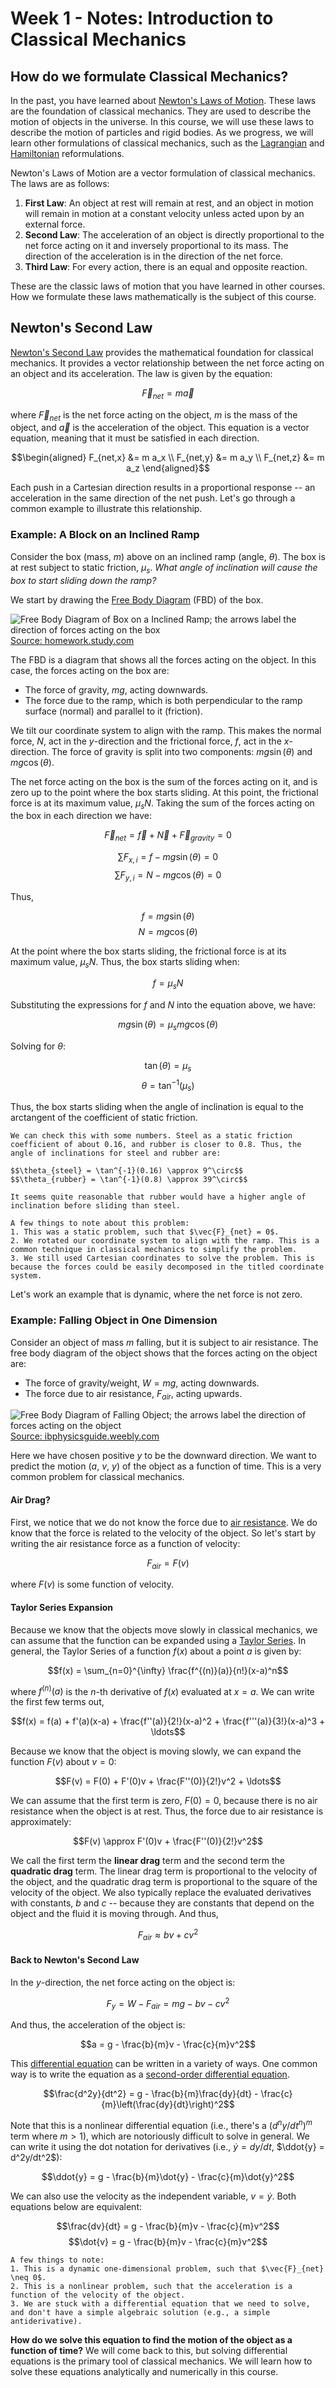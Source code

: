 # Week 1 - Notes: Introduction to Classical Mechanics

## How do we formulate Classical Mechanics?

In the past, you have learned about [Newton's Laws of Motion](https://en.wikipedia.org/wiki/Newton%27s_laws_of_motion). These laws are the foundation of classical mechanics. They are used to describe the motion of objects in the universe. In this course, we will use these laws to describe the motion of particles and rigid bodies. As we progress, we will learn other formulations of classical mechanics, such as the [Lagrangian](https://en.wikipedia.org/wiki/Lagrangian_mechanics) and [Hamiltonian](https://en.wikipedia.org/wiki/Hamiltonian_mechanics) reformulations.

Newton's Laws of Motion are a vector formulation of classical mechanics. The laws are as follows:
1. **First Law**: An object at rest will remain at rest, and an object in motion will remain in motion at a constant velocity unless acted upon by an external force.
2. **Second Law**: The acceleration of an object is directly proportional to the net force acting on it and inversely proportional to its mass. The direction of the acceleration is in the direction of the net force.
3. **Third Law**: For every action, there is an equal and opposite reaction.

These are the classic laws of motion that you have learned in other courses. How we formulate these laws mathematically is the subject of this course.

## Newton's Second Law

[Newton's Second Law](https://en.wikipedia.org/wiki/Newton%27s_laws_of_motion#Newton's_second_law) provides the mathematical foundation for classical mechanics. It provides a vector relationship between the net force acting on an object and its acceleration. The law is given by the equation:

$$\vec{F}_{net} = m\vec{a}$$

where $\vec{F}_{net}$ is the net force acting on the object, $m$ is the mass of the object, and $\vec{a}$ is the acceleration of the object. This equation is a vector equation, meaning that it must be satisfied in each direction. 

$$\begin{aligned}
F_{net,x} &= m a_x \\
F_{net,y} &= m a_y \\
F_{net,z} &= m a_z
\end{aligned}$$

Each push in a Cartesian direction results in a proportional response -- an acceleration in the same direction of the net push. Let's go through a common example to illustrate this relationship.

### Example: A Block on an Inclined Ramp

Consider the box (mass, $m$) above on an inclined ramp (angle, $\theta$). The box is at rest subject to static friction, $\mu_s$. _What angle of inclination will cause the box to start sliding down the ramp?_

We start by drawing the [Free Body Diagram](https://en.wikipedia.org/wiki/Free_body_diagram) (FBD) of the box. 

![Free Body Diagram of Box on a Inclined Ramp; the arrows label the direction of forces acting on the box](../images/notes/week1/box_fbd.png)<br>
[Source: homework.study.com](images/notes/week1/diagram_2_450x3002352212273710292.png)

The FBD is a diagram that shows all the forces acting on the object. In this case, the forces acting on the box are:
- The force of gravity, $mg$, acting downwards.
- The force due to the ramp, which is both perpendicular to the ramp surface (normal) and parallel to it (friction).

We tilt our coordinate system to align with the ramp. This makes the normal force, $N$, act in the $y$-direction and the frictional force, $f$, act in the $x$-direction. The force of gravity is split into two components: $mg\sin(\theta)$ and $mg\cos(\theta)$.

The net force acting on the box is the sum of the forces acting on it, and is zero up to the point where the box starts sliding. At this point, the frictional force is at its maximum value, $\mu_s N$. Taking the sum of the forces acting on the box in each direction we have:

$$\vec{F}_{net} = \vec{f} + \vec{N} + \vec{F}_{gravity} = 0$$

$$\sum F_{x,i} = f - mg\sin(\theta) = 0$$
$$\sum F_{y,i} = N - mg\cos(\theta) = 0$$

Thus, 

$$f = mg\sin(\theta)$$
$$N = mg\cos(\theta)$$

At the point where the box starts sliding, the frictional force is at its maximum value, $\mu_s N$. Thus, the box starts sliding when:

$$f = \mu_s N$$

Substituting the expressions for $f$ and $N$ into the equation above, we have:

$$mg\sin(\theta) = \mu_s mg\cos(\theta)$$

Solving for $\theta$:

$$\tan(\theta) = \mu_s$$
$$\theta = \tan^{-1}(\mu_s)$$

Thus, the box starts sliding when the angle of inclination is equal to the arctangent of the coefficient of static friction. 

```{admonition} Check
We can check this with some numbers. Steel as a static friction coefficient of about 0.16, and rubber is closer to 0.8. Thus, the angle of inclinations for steel and rubber are:

$$\theta_{steel} = \tan^{-1}(0.16) \approx 9^\circ$$
$$\theta_{rubber} = \tan^{-1}(0.8) \approx 39^\circ$$

It seems quite reasonable that rubber would have a higher angle of inclination before sliding than steel.
```
```{tip}
A few things to note about this problem:
1. This was a static problem, such that $\vec{F}_{net} = 0$.
2. We rotated our coordinate system to align with the ramp. This is a common technique in classical mechanics to simplify the problem.
3. We still used Cartesian coordinates to solve the problem. This is because the forces could be easily decomposed in the titled coordinate system.
```

Let's work an example that is dynamic, where the net force is not zero.

### Example: Falling Object in One Dimension

Consider an object of mass $m$ falling, but it is subject to air resistance. The free body diagram of the object shows that the forces acting on the object are:
- The force of gravity/weight, $W=mg$, acting downwards.
- The force due to air resistance, $F_{air}$, acting upwards.

![Free Body Diagram of Falling Object; the arrows label the direction of forces acting on the object](../images/notes/week1/falling_object.png)<br>
[Source: ibphysicsguide.weebly.com](images/notes/week1/570899611.gif)

Here we have chosen positive $y$ to be the downward direction. We want to predict the motion ($a$, $v$, $y$) of the object as a function of time. This is a very common problem for classical mechanics.

#### Air Drag?

First, we notice that we do not know the force due to [air resistance](https://en.wikipedia.org/wiki/Drag_(physics)). We do know that the force is related to the velocity of the object. So let's start by writing the air resistance force as a function of velocity:

$$F_{air} = F(v)$$

where $F(v)$ is some function of velocity. 

#### Taylor Series Expansion

Because we know that the objects move slowly in classical mechanics, we can assume that the function can be expanded using a [Taylor Series](https://en.wikipedia.org/wiki/Taylor_series).  In general, the Taylor Series of a function $f(x)$ about a point $a$ is given by:

$$f(x) = \sum_{n=0}^{\infty} \frac{f^{(n)}(a)}{n!}(x-a)^n$$

where $f^{(n)}(a)$ is the $n$-th derivative of $f(x)$ evaluated at $x=a$. We can write the first few terms out,

$$f(x) = f(a) + f'(a)(x-a) + \frac{f''(a)}{2!}(x-a)^2 + \frac{f'''(a)}{3!}(x-a)^3 + \ldots$$

Because we know that the object is moving slowly, we can expand the function $F(v)$ about $v=0$:

$$F(v) = F(0) + F'(0)v + \frac{F''(0)}{2!}v^2 + \ldots$$

We can assume that the first term is zero, $F(0)=0$, because there is no air resistance when the object is at rest. Thus, the force due to air resistance is approximately:

$$F(v) \approx F'(0)v + \frac{F''(0)}{2!}v^2$$

We call the first term the **linear drag** term and the second term the **quadratic drag** term. The linear drag term is proportional to the velocity of the object, and the quadratic drag term is proportional to the square of the velocity of the object. We also typically replace the evaluated derivatives with constants, $b$ and $c$ -- because they are constants that depend on the object and the fluid it is moving through. And thus,

$$F_{air} \approx bv + cv^2$$



#### Back to Newton's Second Law

In the $y$-direction, the net force acting on the object is:

$$F_y = W - F_{air} = mg - bv - cv^2$$

And thus, the acceleration of the object is:

$$a = g - \frac{b}{m}v - \frac{c}{m}v^2$$

This [differential equation]((https://en.wikipedia.org/wiki/Differential_equation)) can be written in a variety of ways. One common way is to write the equation as a [second-order differential equation](https://math.libretexts.org/Bookshelves/Differential_Equations/Introduction_to_Partial_Differential_Equations_(Herman)/12:_B_-_Ordinary_Differential_Equations_Review/12.02:_Second_Order_Linear_Differential_Equations). 

$$\frac{d^2y}{dt^2} = g - \frac{b}{m}\frac{dy}{dt} - \frac{c}{m}\left(\frac{dy}{dt}\right)^2$$

Note that this is a nonlinear differential equation (i.e., there's a $(d^ny/dt^n)^m$ term where $m > 1$), which are notoriously difficult to solve in general. We can write it using the dot notation for derivatives (i.e., $\dot{y} = dy/dt$, $\ddot{y} = d^2y/dt^2$):

$$\ddot{y} = g - \frac{b}{m}\dot{y} - \frac{c}{m}\dot{y}^2$$

We can also use the velocity as the independent variable, $v = \dot{y}$. Both equations below are equivalent:

$$\frac{dv}{dt} = g - \frac{b}{m}v - \frac{c}{m}v^2$$
$$\dot{v} = g - \frac{b}{m}v - \frac{c}{m}v^2$$

```{tip}
A few things to note:
1. This is a dynamic one-dimensional problem, such that $\vec{F}_{net} \neq 0$.
2. This is a nonlinear problem, such that the acceleration is a function of the velocity of the object.
3. We are stuck with a differential equation that we need to solve, and don't have a simple algebraic solution (e.g., a simple antiderivative).
```

**How do we solve this equation to find the motion of the object as a function of time?**  We will come back to this, but solving differential equations is the primary tool of classical mechanics. We will learn how to solve these equations analytically and numerically in this course.


